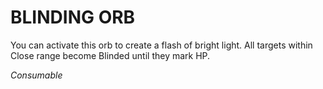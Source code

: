 ﻿# BLINDING ORB

You can activate this orb to create a flash of bright light. All targets within Close range become Blinded until they mark HP.

*Consumable*

